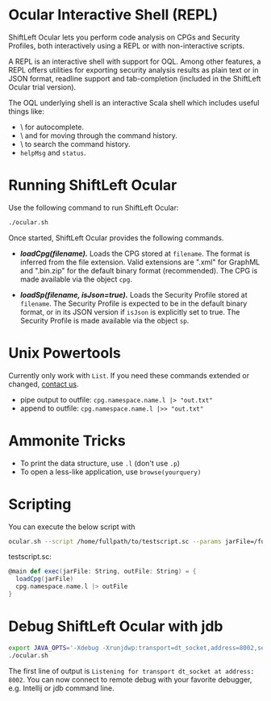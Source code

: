 # Ocular Interactive Shell (REPL)

ShiftLeft Ocular lets you perform code analysis on CPGs and Security Profiles, both interactively using a REPL or with non-interactive scripts. 

A REPL is an interactive shell with support for OQL. Among other features, a REPL offers utilities for exporting security analysis results as plain text or in JSON format, readline support and tab-completion (included in the ShiftLeft Ocular trial version).

The OQL underlying shell is an interactive Scala shell which includes useful things like:
* \\<TAB> for autocomplete.
* \\<UP> and <DOWN> for moving through the command history.
* \\<CTRL-r> to search the command history.
* `helpMsg` and `status`.

# Running ShiftLeft Ocular

Use the following command to run ShiftLeft Ocular: 

```bash
./ocular.sh
```

Once started, ShiftLeft Ocular provides the following commands.

* ***loadCpg(filename).*** Loads the CPG stored
     at `filename`. The format is inferred from the file
     extension. Valid extensions are ".xml" for GraphML and ".bin.zip"
     for the default binary format (recommended). The CPG is made
     available via the object `cpg`.
     
* ***loadSp(filename, isJson=true).*** Loads the Security Profile 
     stored at `filename`. The Security Profile is expected to be in the default
     binary format, or in its JSON version if `isJson` is explicitly
     set to true. The Security Profile is made available via the object `sp`.

# Unix Powertools

Currently only work with `List`. If you need these commands extended or changed, [contact us](https://www.shiftleft.io/contact/).

* pipe output to outfile: `cpg.namespace.name.l |> "out.txt"`
* append to outfile: `cpg.namespace.name.l |>> "out.txt"`

# Ammonite Tricks

* To print the data structure, use `.l` (don't use `.p`)
* To open a less-like application, use `browse(yourquery)` 

# Scripting

You can execute the below script with 

```bash
ocular.sh --script /home/fullpath/to/testscript.sc --params jarFile=/fullpath/to/file.jar,outFile=out.cpg`
```

testscript.sc:
```scala
@main def exec(jarFile: String, outFile: String) = {
  loadCpg(jarFile)
  cpg.namespace.name.l |> outFile
}
```

# Debug ShiftLeft Ocular with jdb

```bash
export JAVA_OPTS='-Xdebug -Xrunjdwp:transport=dt_socket,address=8002,server=y,suspend=n'
./ocular.sh
```
The first line of output is `Listening for transport dt_socket at address: 8002`. You can now connect to remote debug with your favorite debugger, e.g. Intellij or jdb command line.
